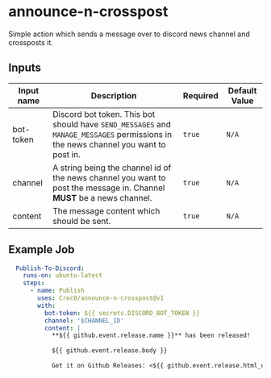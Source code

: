 # announce-n-crosspost

Simple action which sends a message over to discord news channel and crossposts it. 

## Inputs

| Input name | Description                                                                                                                        | Required | Default Value |
|------------|------------------------------------------------------------------------------------------------------------------------------------|----------|---------------|
| bot-token  | Discord bot token. This bot should have `SEND_MESSAGES` and `MANAGE_MESSAGES` permissions in the news channel you want to post in. | `true`   | `N/A`         |
| channel    | A string being the channel id of the news channel you want to post the message in. Channel **MUST** be a news channel.             | `true`   | `N/A`         |
| content    | The message content which should be sent.                                                                                          | `true`   | `N/A`         |

## Example Job

```yaml
  Publish-To-Discord:
    runs-on: ubuntu-latest
    steps:
      - name: Publish
        uses: Crec0/announce-n-crosspost@v1
        with:
          bot-token: ${{ secrets.DISCORD_BOT_TOKEN }}
          channel: '$CHANNEL_ID'
          content: |
            **${{ github.event.release.name }}** has been released!
            
            ${{ github.event.release.body }}
            
            Get it on Github Releases: <${{ github.event.release.html_url }}>
```
